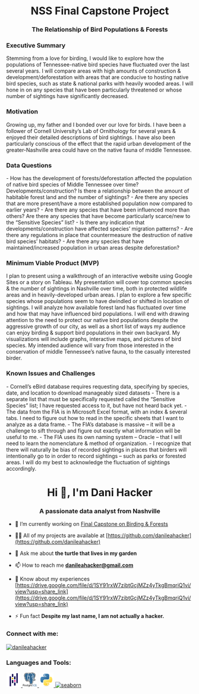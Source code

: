 <h1 align="center">NSS Final Capstone Project</h1>
<h3 align="center">The Relationship of Bird Populations & Forests</h3>

<h3 align="left">Executive Summary</h3>
Stemming from a love for birding, I would like to explore how the populations of Tennessee-native bird species have fluctuated over the last several years. I will compare areas with high amounts of construction & development/deforestation with areas that are conducive to hosting native bird species, such as state & national parks with heavily wooded areas. I will hone in on any species that have been particularly threatened or whose number of sightings have significantly decreased.

<h3 align="left">Motivation</h3>
Growing up, my father and I bonded over our love for birds. I have been a follower of Cornell University’s Lab of Ornithology for several years & enjoyed their detailed descriptions of bird sightings. I have also been particularly conscious of the effect that the rapid urban development of the greater-Nashville area could have on the native fauna of middle Tennessee.

<h3 align="left">Data Questions</h3>
-	How has the development of forests/deforestation affected the population of native bird species of Middle Tennessee over time? Developments/construction? Is there a relationship between the amount of habitable forest land and the number of sightings?
-	Are there any species that are more present/have a more established population now compared to earlier years?
-	Are there any species that have been influenced more than others? Are there any species that have become particularly scarce/new to the “Sensitive Species” list?
-	Is there any indication that developments/construction have affected species’ migration patterns?
-	Are there any regulations in place that countermeasure the destruction of native bird species’ habitats?
-	Are there any species that have maintained/increased population in urban areas despite deforestation?

<h3 align="left">Minimum Viable Product (MVP)</h3>
I plan to present using a walkthrough of an interactive website using Google Sites or a story on Tableau. My presentation will cover top common species & the number of sightings in Nashville over time, both in protected wildlife areas and in heavily-developed urban areas. I plan to explore a few specific species whose populations seem to have dwindled or shifted in location of sightings. I will analyze how available forest land has fluctuated over time and how that may have influenced bird populations. I will end with drawing attention to the need to protect our native bird populations despite the aggressive growth of our city, as well as a short list of ways my audience can enjoy birding & support bird populations in their own backyard. My visualizations will include graphs, interactive maps, and pictures of bird species. My intended audience will vary from those interested in the conservation of middle Tennessee’s native fauna, to the casually interested birder.

<h3 align="left">Known Issues and Challenges</h3>
-	Cornell’s eBird database requires requesting data, specifying by species, date, and location to download manageably sized datasets
-	There is a separate list that must be specifically requested called the “Sensitive Species” list; I have requested access to it, but have not heard back yet.
-	The data from the FIA is in Microsoft Excel format, with an index & several tabs. I need to figure out how to read in the specific sheets that I want to analyze as a data frame.
-	The FIA’s database is massive – it will be a challenge to sift through and figure out exactly what information will be useful to me.
-	The FIA uses its own naming system – Oracle – that I will need to learn the nomenclature & method of organization.
-	I recognize that there will naturally be bias of recorded sightings in places that birders will intentionally go to in order to record sightings – such as parks or forested areas. I will do my best to acknowledge the fluctuation of sightings accordingly.



<h1 align="center">Hi 👋, I'm Dani Hacker</h1>
<h3 align="center">A passionate data analyst from Nashville</h3>

- 🔭 I’m currently working on [Final Capstone on Birding & Forests](https://github.com/NSS-Full-Time-Data-Analytics-9/danih_capstone)

- 👨‍💻 All of my projects are available at [https://github.com/danileahacker](https://github.com/danileahacker)

- 💬 Ask me about **the turtle that lives in my garden**

- 📫 How to reach me **danileahacker@gmail.com**

- 📄 Know about my experiences [https://drive.google.com/file/d/1SY91rxW7zibtGcjMZz4yTkgBmqriQ1vi/view?usp=share_link](https://drive.google.com/file/d/1SY91rxW7zibtGcjMZz4yTkgBmqriQ1vi/view?usp=share_link)

- ⚡ Fun fact **Despite my last name, I am not actually a hacker.**

<h3 align="left">Connect with me:</h3>
<p align="left">
<a href="https://linkedin.com/in/danileahacker" target="blank"><img align="center" src="https://raw.githubusercontent.com/rahuldkjain/github-profile-readme-generator/master/src/images/icons/Social/linked-in-alt.svg" alt="danileahacker" height="30" width="40" /></a>
</p>

<h3 align="left">Languages and Tools:</h3>
<p align="left"> <a href="https://pandas.pydata.org/" target="_blank" rel="noreferrer"> <img src="https://raw.githubusercontent.com/devicons/devicon/2ae2a900d2f041da66e950e4d48052658d850630/icons/pandas/pandas-original.svg" alt="pandas" width="40" height="40"/> </a> <a href="https://www.postgresql.org" target="_blank" rel="noreferrer"> <img src="https://raw.githubusercontent.com/devicons/devicon/master/icons/postgresql/postgresql-original-wordmark.svg" alt="postgresql" width="40" height="40"/> </a> <a href="https://www.python.org" target="_blank" rel="noreferrer"> <img src="https://raw.githubusercontent.com/devicons/devicon/master/icons/python/python-original.svg" alt="python" width="40" height="40"/> </a> <a href="https://seaborn.pydata.org/" target="_blank" rel="noreferrer"> <img src="https://seaborn.pydata.org/_images/logo-mark-lightbg.svg" alt="seaborn" width="40" height="40"/> </a> </p>
